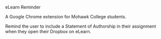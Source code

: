 eLearn Reminder

A Google Chrome extension for Mohawk College students.

Remind the user to include a Statement of Authorship in their assignment when they open their Dropbox on eLearn.

